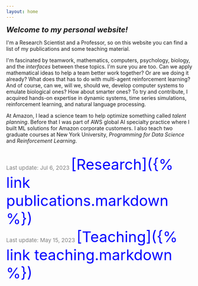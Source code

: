 ```yaml
---
layout: home
---
```


<span style="font-size:20px">***Welcome to my personal website!***</span> 

I'm a Research Scientist and a Professor, so on this website you can find a list of my publications and some teaching material. 

I'm fascinated by teamwork, mathematics, computers, psychology, biology, and the *interfaces* between these topics. I'm sure you are too. Can we apply mathematical ideas to help a team better work together? Or are we doing it already? What does that has to do with multi-agent reinforcement learning? And of course, can we, will we, should we, develop computer systems to emulate biological ones? How about smarter ones? To try and contribute, I acquired hands-on expertise in dynamic systems, time series simulations, reinforcement learning, and natural language processing.<br/> 

At Amazon, I lead a science team to help optimize something called *talent planning*. Before that I was part of AWS global AI specialty practice where I built ML solutions for Amazon corporate customers. I also teach two graduate courses at New York University, *Programming for Data Science* and *Reinforcement Learning*.  

<br/>

<span style="color:grey;font-weight:400;font-size:15px"> 
Last update: Jul 6, 2023
</span>

<span style="color:blue;font-size:40px">
[Research]({% link publications.markdown %})
</span> 

<br/>

<span style="color:grey;font-weight:400;font-size:15px"> 
Last update: May 15, 2023
</span>

<span style="color:blue;font-size:40px">
[Teaching]({% link teaching.markdown %})
</span>

